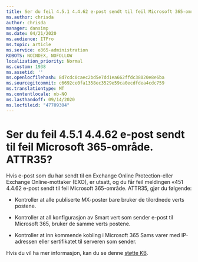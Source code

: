 ```yaml
---
title: Ser du feil 4.5.1 4.4.62 e-post sendt til feil Microsoft 365-område. ATTR35?
ms.author: chrisda
author: chrisda
manager: dansimp
ms.date: 04/21/2020
ms.audience: ITPro
ms.topic: article
ms.service: o365-administration
ROBOTS: NOINDEX, NOFOLLOW
localization_priority: Normal
ms.custom: 1938
ms.assetid: ''
ms.openlocfilehash: 8d7cdc0caec2bd5e7dd1ea662ffdc38020e8e6ba
ms.sourcegitcommit: c6692ce0fa1358ec3529e59ca0ecdfdea4cdc759
ms.translationtype: MT
ms.contentlocale: nb-NO
ms.lasthandoff: 09/14/2020
ms.locfileid: "47709304"
---
```

# <a name="are-you-seeing-error-451-4462-mail-sent-to-the-wrong-microsoft-365-region-attr35"></a>Ser du feil 4.5.1 4.4.62 e-post sendt til feil Microsoft 365-område. ATTR35?

Hvis e-post som du har sendt til en Exchange Online Protection-eller Exchange Online-mottaker (EXO), er utsatt, og du får feil meldingen «451 4.4.62 e-post sendt til feil Microsoft 365-område. ATTR35, gjør du følgende:

- Kontroller at alle publiserte MX-poster bare bruker de tilordnede verts postene.

- Kontroller at all konfigurasjon av Smart vert som sender e-post til Microsoft 365, bruker de samme verts postene.

- Kontroller at inn kommende kobling i Microsoft 365 Sams varer med IP-adressen eller sertifikatet til serveren som sender.

Hvis du vil ha mer informasjon, kan du se denne [støtte KB](https://support.microsoft.com/help/4057301/attr35-response-code-when-mail-is-sent-to-eop-exo).
